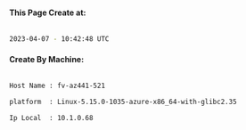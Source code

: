 
   
#### This Page Create at:

```bash

2023-04-07 - 10:42:48 UTC

```

#### Create By Machine:

```bash

Host Name : fv-az441-521

platform  : Linux-5.15.0-1035-azure-x86_64-with-glibc2.35

Ip Local  : 10.1.0.68

```

